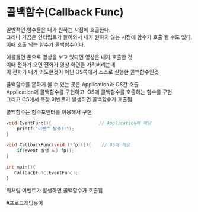 # 콜백함수(Callback Func)

일반적인 함수들은 내가 원하는 시점에 호출한다.  
그러나 가끔은 인터럽트가 들어와서 내가 원하지 않는 시점에 함수가 호출 될 수도 있다.  
이때 호출 되는 함수가 콜백함수이다.  
  
예를들면 폰으로 영상을 보고 있다면 영상은 내가 호출한 것  
이때 전화가 오면 전화가 영상 화면을 가려버리는데  
이 전화가 내가 의도한것이 아닌 OS쪽에서 스스로 실행한 콜백함수인것  
  
콜백함수를 흔하게 볼 수 있는 곳은 Application과 OS간 호출  
Application에 콜백함수를 구현하고, OS에 콜백함수를 호출하는 함수를 구현  
그리고 OS에서 특정 이벤트가 발생하면 콜백함수가 호출됨  
  
콜백함수는 함수포인터를 이용해서 구현  

```C++
void EventFunc(){                  // Application에 해당
    printf("이벤트 발생!!");
}
 
void CallbackFunc(void (*fp)()){    // OS에 해당
    if(event 발생 시) fp();
}
 
int main(){
   CallbackFunc(EventFunc);
}
```

위처럼 이벤트가 발생하면 콜백함수가 호출됨  

#프로그래밍용어
